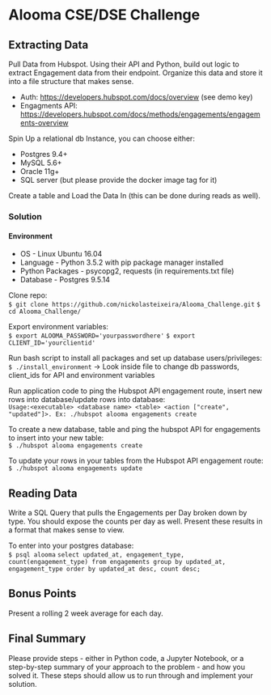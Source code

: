 # Alooma CSE/DSE Challenge


## Extracting Data
Pull Data from Hubspot. Using their API and Python, build out logic to extract Engagement data from their endpoint. Organize this data and store it into a file structure that makes sense.
* Auth:  https://developers.hubspot.com/docs/overview  (see demo key)
* Engagments API: https://developers.hubspot.com/docs/methods/engagements/engagements-overview

Spin Up a relational db Instance, you can choose either:
* Postgres 9.4+
* MySQL 5.6+
* Oracle 11g+
* SQL server (but please provide the docker image tag for it)

Create a table and Load the Data In (this can be done during reads as well).

### Solution
#### Environment
* OS - Linux Ubuntu 16.04
* Language - Python 3.5.2 with pip package manager installed
* Python Packages - psycopg2, requests (in requirements.txt file)
* Database -  Postgres 9.5.14

Clone repo: </br>
`$ git clone https://github.com/nickolasteixeira/Alooma_Challenge.git`
`$ cd Alooma_Challenge/`

Export environment variables: </br>
`$ export ALOOMA_PASSWORD='yourpasswordhere'`
`$ export CLIENT_ID='yourclientid'`

Run bash script to install all packages and set up database users/privileges: </br> 
`$ ./install_environment` -> Look inside file to change db passwords, client_ids for API and environment variables

Run application code to ping the Hubspot API engagement route, insert new rows into database/update rows into database: </br>
`Usage:<executable> <database name> <table> <action ["create", "updated"]>. Ex: ./hubspot alooma engagements create`

To create a new database, table and ping the hubspot API for engagements to insert into your new table: </br>
`$ ./hubspot alooma engagements create`

To update your rows in your tables from the Hubspot API engagement route: </br>
`$ ./hubspot alooma engagements update`

## Reading Data
Write a SQL Query that pulls the  Engagements per Day broken down by type. You should expose the counts per day as well. Present these results in a format that makes sense to view. </br>

To enter into your postgres database: </br>
`$ psql alooma`
`select updated_at, engagement_type, count(engagement_type) from engagements group by updated_at, engagement_type order by updated_at desc, count desc;`

## Bonus Points
Present a rolling 2 week average for each day.

## Final Summary
Please provide steps - either in Python code, a Jupyter Notebook, or a step-by-step summary of your approach to the problem - and how you solved it. These steps should allow us to run through and implement your solution.
